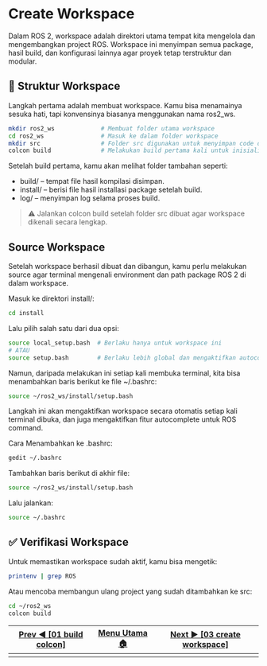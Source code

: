 # Create Workspace
Dalam ROS 2, workspace adalah direktori utama tempat kita mengelola dan mengembangkan project ROS. Workspace ini menyimpan semua package, hasil build, dan konfigurasi lainnya agar proyek tetap terstruktur dan modular.

## 📂 Struktur Workspace
Langkah pertama adalah membuat workspace. Kamu bisa menamainya sesuka hati, tapi konvensinya biasanya menggunakan nama ros2_ws.
```bash
mkdir ros2_ws             # Membuat folder utama workspace
cd ros2_ws                # Masuk ke dalam folder workspace
mkdir src                 # Folder src digunakan untuk menyimpan code dan package
colcon build              # Melakukan build pertama kali untuk inisialisasi folder build, install, dan log
```

Setelah build pertama, kamu akan melihat folder tambahan seperti:
- build/ – tempat file hasil kompilasi disimpan.
- install/ – berisi file hasil installasi package setelah build.
- log/ – menyimpan log selama proses build.

> ⚠️ Jalankan colcon build setelah folder src dibuat agar workspace dikenali secara lengkap.

## Source Workspace
Setelah workspace berhasil dibuat dan dibangun, kamu perlu melakukan source agar terminal mengenali environment dan path package ROS 2 di dalam workspace.

Masuk ke direktori install/:
```bash
cd install
```
Lalu pilih salah satu dari dua opsi:
```bash
source local_setup.bash  # Berlaku hanya untuk workspace ini
# ATAU
source setup.bash        # Berlaku lebih global dan mengaktifkan autocomplete
```

Namun, daripada melakukan ini setiap kali membuka terminal, kita bisa menambahkan baris berikut ke file ~/.bashrc:

```bash
source ~/ros2_ws/install/setup.bash
```
Langkah ini akan mengaktifkan workspace secara otomatis setiap kali terminal dibuka, dan juga mengaktifkan fitur autocomplete untuk ROS command.

Cara Menambahkan ke .bashrc:
```bash
gedit ~/.bashrc
```

Tambahkan baris berikut di akhir file:
```bash
source ~/ros2_ws/install/setup.bash
```

Lalu jalankan:
```bash
source ~/.bashrc
```
## ✅ Verifikasi Workspace
Untuk memastikan workspace sudah aktif, kamu bisa mengetik:
```bash
printenv | grep ROS
```

Atau mencoba membangun ulang project yang sudah ditambahkan ke src:
```bash
cd ~/ros2_ws
colcon build
```

| [Prev ◀️ [01 build colcon]](../01_build_tool_colcon/) | [Menu Utama 🏠](/) | [Next ▶️ [03 create workspace]](../03_create_package/) |
|---|---|---|
|  |  |  |